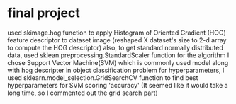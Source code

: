 # final project
used skimage.hog function to apply Histogram of Oriented Gradient (HOG) feature descriptor to dataset image
(reshaped X dataset's size to 2-d array to compute the HOG descriptor) 
also, to get standard normally distributed data, used sklean.preprocessing.StandardScaler function
for the algorithm I chose Support Vector Machine(SVM) which is commonly used model along with hog descripter in object classification problem
for hyperparameters, I used sklearn.model_selection.GridSearchCV function to find best hyperparameters for SVM scoring 'accuracy'
(It seemed like it would take a long time, so I commented out the grid search part)
